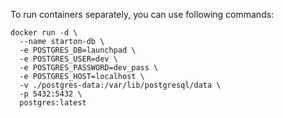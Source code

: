 To run containers separately, you can use following commands:
```
docker run -d \
  --name starton-db \
  -e POSTGRES_DB=launchpad \
  -e POSTGRES_USER=dev \
  -e POSTGRES_PASSWORD=dev_pass \
  -e POSTGRES_HOST=localhost \
  -v ./postgres-data:/var/lib/postgresql/data \
  -p 5432:5432 \
  postgres:latest
```